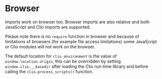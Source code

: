 # Browser

Imports work on browser too. Browser imports are also relative and both JavaScript and Clio imports are supported.

Please note there is no `require` function in browser and because of limitations of browsers \(for example file access limitations\) some JavaScript or Clio modules will not work on the browser.

The default location for `clio_environment` is the value of `window.location.origin`, this can be overridden by setting `window.clio.__basedir` after loading the Clio run-time library and before calling the `clio.process_scripts()` function.

